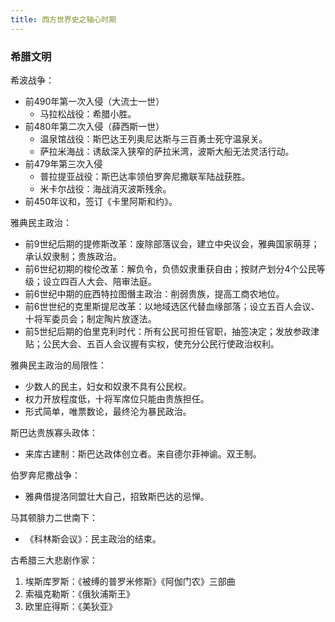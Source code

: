 ```yaml
---
title: 西方世界史之轴心时期
---
```


### 希腊文明

希波战争：
* 前490年第一次入侵（大流士一世）
  * 马拉松战役：希腊小胜。
* 前480年第二次入侵（薛西斯一世）
  * 温泉馆战役：斯巴达王列奥尼达斯与三百勇士死守温泉关。
  * 萨拉米海战：诱敌深入狭窄的萨拉米湾，波斯大船无法灵活行动。
* 前479年第三次入侵
  * 普拉提亚战役：斯巴达率领伯罗奔尼撒联军陆战获胜。
  * 米卡尔战役：海战消灭波斯残余。
* 前450年议和，签订《卡里阿斯和约》。

雅典民主政治：
* 前9世纪后期的提修斯改革：废除部落议会，建立中央议会，雅典国家萌芽；承认奴隶制；贵族政治。
* 前6世纪初期的梭伦改革：解负令，负债奴隶重获自由；按财产划分4个公民等级；设立四百人大会、陪审法庭。
* 前6世纪中期的庇西特拉图僭主政治：削弱贵族，提高工商农地位。
* 前6世世纪的克里斯提尼改革：以地域选区代替血缘部落；设立五百人会议、十将军委员会；制定陶片放逐法。
* 前5世纪后期的伯里克利时代：所有公民可担任官职，抽签决定；发放参政津贴；公民大会、五百人会议握有实权，使充分公民行使政治权利。

雅典民主政治的局限性：
* 少数人的民主，妇女和奴隶不具有公民权。
* 权力开放程度低，十将军席位只能由贵族担任。
* 形式简单，唯票数论，最终沦为暴民政治。

斯巴达贵族寡头政体：
* 来库古建制：斯巴达政体创立者。来自德尔菲神谕。双王制。

伯罗奔尼撒战争：
* 雅典借提洛同盟壮大自己，招致斯巴达的忌惮。

马其顿腓力二世南下：
* 《科林斯会议》：民主政治的结束。

古希腊三大悲剧作家：
1. 埃斯库罗斯：《被缚的普罗米修斯》《阿伽门农》三部曲
2. 索福克勒斯：《俄狄浦斯王》
3. 欧里庇得斯：《美狄亚》
